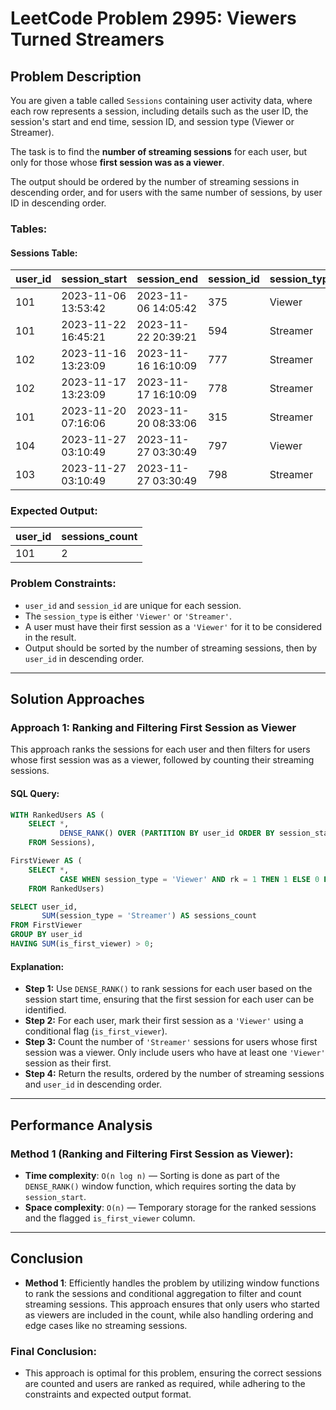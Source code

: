 # LeetCode Problem 2995: Viewers Turned Streamers

## Problem Description

You are given a table called `Sessions` containing user activity data, where each row represents a session, including details such as the user ID, the session's start and end time, session ID, and session type (Viewer or Streamer). 

The task is to find the **number of streaming sessions** for each user, but only for those whose **first session was as a viewer**. 

The output should be ordered by the number of streaming sessions in descending order, and for users with the same number of sessions, by user ID in descending order.

### Tables:

#### Sessions Table:

| user_id | session_start       | session_end         | session_id | session_type |
|---------|---------------------|---------------------|------------|--------------|
| 101     | 2023-11-06 13:53:42 | 2023-11-06 14:05:42 | 375        | Viewer       |
| 101     | 2023-11-22 16:45:21 | 2023-11-22 20:39:21 | 594        | Streamer     |
| 102     | 2023-11-16 13:23:09 | 2023-11-16 16:10:09 | 777        | Streamer     |
| 102     | 2023-11-17 13:23:09 | 2023-11-17 16:10:09 | 778        | Streamer     |
| 101     | 2023-11-20 07:16:06 | 2023-11-20 08:33:06 | 315        | Streamer     |
| 104     | 2023-11-27 03:10:49 | 2023-11-27 03:30:49 | 797        | Viewer       |
| 103     | 2023-11-27 03:10:49 | 2023-11-27 03:30:49 | 798        | Streamer     |

### Expected Output:

| user_id | sessions_count |
|---------|----------------|
| 101     | 2              |

### Problem Constraints:
- `user_id` and `session_id` are unique for each session.
- The `session_type` is either `'Viewer'` or `'Streamer'`.
- A user must have their first session as a `'Viewer'` for it to be considered in the result.
- Output should be sorted by the number of streaming sessions, then by `user_id` in descending order.

---

## Solution Approaches

### Approach 1: Ranking and Filtering First Session as Viewer

This approach ranks the sessions for each user and then filters for users whose first session was as a viewer, followed by counting their streaming sessions.

#### SQL Query:
```sql
WITH RankedUsers AS (
    SELECT *, 
           DENSE_RANK() OVER (PARTITION BY user_id ORDER BY session_start) AS rk 
    FROM Sessions),

FirstViewer AS (
    SELECT *, 
           CASE WHEN session_type = 'Viewer' AND rk = 1 THEN 1 ELSE 0 END AS is_first_viewer
    FROM RankedUsers)

SELECT user_id, 
       SUM(session_type = 'Streamer') AS sessions_count
FROM FirstViewer
GROUP BY user_id
HAVING SUM(is_first_viewer) > 0;
```

#### Explanation:
- **Step 1:** Use `DENSE_RANK()` to rank sessions for each user based on the session start time, ensuring that the first session for each user can be identified.
- **Step 2:** For each user, mark their first session as a `'Viewer'` using a conditional flag (`is_first_viewer`).
- **Step 3:** Count the number of `'Streamer'` sessions for users whose first session was a viewer. Only include users who have at least one `'Viewer'` session as their first.
- **Step 4:** Return the results, ordered by the number of streaming sessions and `user_id` in descending order.

---

## Performance Analysis

### Method 1 (Ranking and Filtering First Session as Viewer):

- **Time complexity**: `O(n log n)` — Sorting is done as part of the `DENSE_RANK()` window function, which requires sorting the data by `session_start`.
- **Space complexity**: `O(n)` — Temporary storage for the ranked sessions and the flagged `is_first_viewer` column.

---

## Conclusion

- **Method 1**: Efficiently handles the problem by utilizing window functions to rank the sessions and conditional aggregation to filter and count streaming sessions. This approach ensures that only users who started as viewers are included in the count, while also handling ordering and edge cases like no streaming sessions.

### Final Conclusion:
- This approach is optimal for this problem, ensuring the correct sessions are counted and users are ranked as required, while adhering to the constraints and expected output format.
